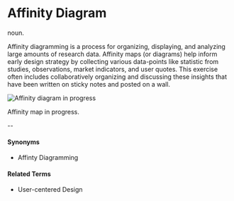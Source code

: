 # Affinity Diagram
noun.

Affinity diagramming is a process for organizing, displaying, and analyzing large amounts of research data. Affinity maps (or diagrams) help inform early design strategy by collecting various data-points like statistic from studies, observations, market indicators, and user quotes. This exercise often includes collaboratively organizing and discussing these insights that have been written on sticky notes and posted on a wall. 

![Affinity diagram in progress](https://github.com/voxable-labs/cui-glossary/blob/master/images/affinity-diagram.jpg?raw=true "A Facebook Messenger Chatbot")

Affinity map in progress. 

--
#### Synonyms
* Affinty Diagramming

#### Related Terms
* User-centered Design
